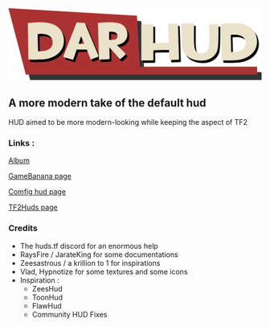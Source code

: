 <p align="center"> <img src="/_assets/logo/darhud-logo.png"></p>

## A more modern take of the default hud

HUD aimed to be more modern-looking while keeping the aspect of TF2

### Links :
[Album](https://imgur.com/a/pTE0V2X)

[GameBanana page](https://gamebanana.com/mods/463048)

[Comfig hud page](https://comfig.app/huds/page/darhud/)

[TF2Huds page](https://tf2huds.dev/hud/DarHUD)

### Credits
- The huds.tf discord for an enormous help
- RaysFire / JarateKing for some documentations
- Zeesastrous / a krillion to 1 for inspirations
- Vlad, Hypnotize for some textures and some icons
- Inspiration :
  - ZeesHud
  - ToonHud
  - FlawHud
  - Community HUD Fixes
